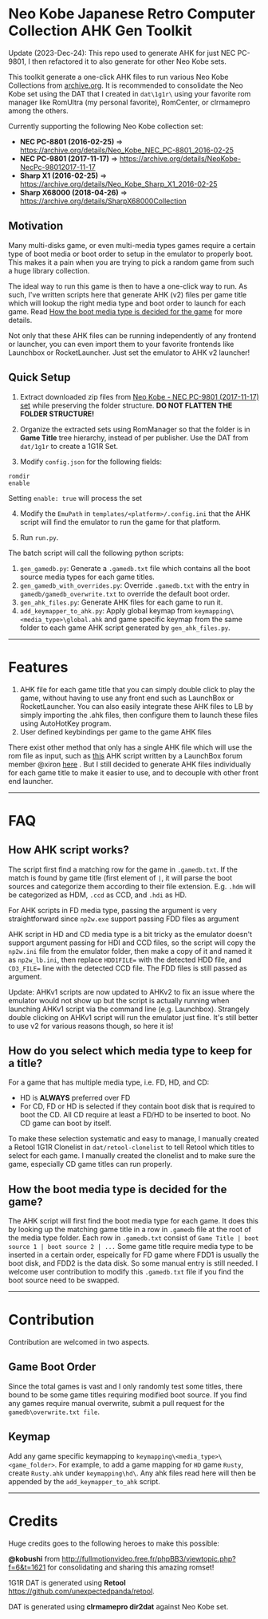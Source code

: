 # Neo Kobe Japanese Retro Computer Collection AHK Gen Toolkit

Update (2023-Dec-24): This repo used to generate AHK for just NEC PC-9801, I then refactored it to also generate for other Neo Kobe sets.

This toolkit generate a one-click AHK files to run various Neo Kobe Collections from [archive.org](https://archive.org/details/NeoKobe-NecPc-98012017-11-17). It is recommended to consolidate the Neo Kobe set using the DAT that I created in `dat\1g1r\` using your favorite rom manager like RomUltra (my personal favorite), RomCenter, or clrmamepro among the others.

Currently supporting the following Neo Kobe collection set:
- **NEC PC-8801 (2016-02-25)** => https://archive.org/details/Neo_Kobe_NEC_PC-8801_2016-02-25
- **NEC PC-9801 (2017-11-17)** => https://archive.org/details/NeoKobe-NecPc-98012017-11-17
- **Sharp X1 (2016-02-25)** => https://archive.org/details/Neo_Kobe_Sharp_X1_2016-02-25
- **Sharp X68000 (2018-04-26)** => https://archive.org/details/SharpX68000Collection

## Motivation

Many multi-disks game, or even multi-media types games require a certain type of boot media or boot order to setup in the emulator to properly boot. This makes it a pain when you are trying to pick a random game from such a huge library collection. 

The ideal way to run this game is then to have a one-click way to run. As such, I've written scripts here that generate AHK (v2) files per game title which will lookup the right media type and boot order to launch for each game. Read [How the boot media type is decided for the game](#how-the-media-type-is-decided-for-each-game-title) for more details.

Not only that these AHK files can be running independently of any frontend or launcher, you can even import them to your favorite frontends like Launchbox or RocketLauncher. Just set the emulator to AHK v2 launcher!

## Quick Setup

1. Extract downloaded zip files from [Neo Kobe - NEC PC-9801 (2017-11-17) set](https://archive.org/details/NeoKobe-NecPc-98012017-11-17) while preserving the folder structure. **DO NOT FLATTEN THE FOLDER STRUCTURE!**

2. Organize the extracted sets using RomManager so that the folder is in **Game Title** tree hierarchy, instead of per publisher. Use the DAT from `dat/1g1r` to create a 1G1R Set.

3. Modify `config.json` for the following fields:
```
romdir
enable
```

Setting `enable: true` will process the set

4. Modify the `EmuPath` in `templates/<platform>/.config.ini` that the AHK script will find the emulator to run the game for that platform.

5. Run `run.py`. 

The batch script will call the following python scripts:

1. `gen_gamedb.py`: Generate a `.gamedb.txt` file which contains all the boot source media types for each game titles.
2. `gen_gamedb_with_overrides.py`: Override `.gamedb.txt` with the entry in `gamedb/gamedb_overwrite.txt` to override the default boot order.
3. `gen_ahk_files.py`: Generate AHK files for each game to run it.
4. `add_keymapper_to_ahk.py`: Apply global keymap from `keymapping\<media_type>\global.ahk` and game specific keymap from the same folder to each game AHK script generated by `gen_ahk_files.py`.

---

# Features

1. AHK file for each game title that you can simply double click to play the game, without having to use any front end such as LaunchBox or RocketLauncher. You can also easily integrate these AHK files to LB by simply importing the .ahk files, then configure them to launch these files using AutoHotKey program.
2. User defined keybindings per game to the game AHK files

There exist other method that only has a single AHK file which will use the rom file as input, such as [this](https://gist.github.com/bitgamma/acb3001732ba722feb4bc0539941e133) AHK script written by a LaunchBox forum member @xiron [here](https://forums.launchbox-app.com/topic/69356-neko-project-21w-integration-made-easy/) . But I still decided to generate AHK files individually for each game title to make it easier to use, and to decouple with other front end launcher.

---

# FAQ

## How AHK script works?
The script first find a matching row for the game in `.gamedb.txt`. If the match is found by game title (first element of `|`, it will parse the boot sources and categorize them according to their file extension. E.g. `.hdm` will be categorized as HDM, `.ccd` as CCD, and `.hdi` as HD.

For AHK scripts in FD media type, passing the argument is very straightforward since `np2w.exe` support passing FDD files as argument

AHK script in HD and CD media type is a bit tricky as the emulator doesn't support argument passing for HDI and CCD files, so the script will copy the `np2w.ini` file from the emulator folder, then make a copy of it and named it as `np2w_lb.ini`, then replace `HDD1FILE=` with the detected HDD file, and `CD3_FILE=` line with the detected CCD file. The FDD files is still passed as argument.

Update: 
AHKv1 scripts are now updated to AHKv2 to fix an issue where the emulator would not show up but the script is actually running when launching AHKv1 script via the command line (e.g. Launchbox). Strangely double clicking on AHKv1 script will run the emulator just fine. It's still better to use v2 for various reasons though, so here it is!

## How do you select which media type to keep for a title?

For a game that has multiple media type, i.e. FD, HD, and CD:
- HD is **ALWAYS** preferred over FD
- For CD, FD or HD is selected if they contain boot disk that is required to boot the CD. All CD require at least a FD/HD to be inserted to boot. No CD game can boot by itself.

To make these selection systematic and easy to manage, I manually created a Retool 1G1R Clonelist in `dat/retool-clonelist` to tell Retool which titles to select for each game. I manually created the clonelist and to make sure the game, especially CD game titles can run properly.

## How the boot media type is decided for the game?

The AHK script will first find the boot media type for each game. It does this by looking up the matching game title in a row in `.gamedb` file at the root of the media type folder. Each row in `.gamedb.txt` consist of `Game Title | boot source 1 | boot source 2 | ...` Some game title require media type to be inserted in a certain order, espeically for FD game where FDD1 is usually the boot disk, and FDD2 is the data disk. So some manual entry is still needed. I welcome user contribution to modify this `.gamedb.txt` file if you find the boot source need to be swapped.

---

# Contribution

Contribution are welcomed in two aspects.

## Game Boot Order
Since the total games is vast and I only randomly test some titles, there bound to be some game titles requiring modified boot source. If you find any games require manual overwrite, submit a pull request for the `gamedb\overwrite.txt file`.

## Keymap
Add any game specific keymapping to `keymapping\<media_type>\<game_folder>`. For example, to add a game mapping for `HD` game `Rusty`, create `Rusty.ahk` under `keymapping\hd\`. Any ahk files read here will then be appended by the `add_keymapper_to_ahk` script.

---

# Credits

Huge credits goes to the following heroes to make this possible:

**@kobushi** from http://fullmotionvideo.free.fr/phpBB3/viewtopic.php?f=6&t=1621 for consolidating and sharing this amazing romset!

1G1R DAT is generated using **Retool** https://github.com/unexpectedpanda/retool.

DAT is generated using **clrmamepro dir2dat** against Neo Kobe set.